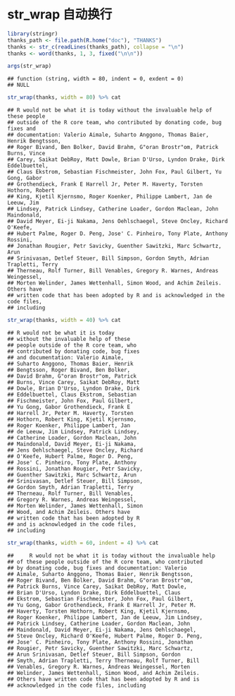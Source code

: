 str\_wrap 自动换行
================

``` r
library(stringr)
thanks_path <- file.path(R.home("doc"), "THANKS")
thanks <- str_c(readLines(thanks_path), collapse = "\n")
thanks <- word(thanks, 1, 3, fixed("\n\n"))
```

``` r
args(str_wrap)
```

    ## function (string, width = 80, indent = 0, exdent = 0) 
    ## NULL

``` r
str_wrap(thanks, width = 80) %>% cat
```

    ## R would not be what it is today without the invaluable help of these people
    ## outside of the R core team, who contributed by donating code, bug fixes and
    ## documentation: Valerio Aimale, Suharto Anggono, Thomas Baier, Henrik Bengtsson,
    ## Roger Bivand, Ben Bolker, David Brahm, G"oran Brostr"om, Patrick Burns, Vince
    ## Carey, Saikat DebRoy, Matt Dowle, Brian D'Urso, Lyndon Drake, Dirk Eddelbuettel,
    ## Claus Ekstrom, Sebastian Fischmeister, John Fox, Paul Gilbert, Yu Gong, Gabor
    ## Grothendieck, Frank E Harrell Jr, Peter M. Haverty, Torsten Hothorn, Robert
    ## King, Kjetil Kjernsmo, Roger Koenker, Philippe Lambert, Jan de Leeuw, Jim
    ## Lindsey, Patrick Lindsey, Catherine Loader, Gordon Maclean, John Maindonald,
    ## David Meyer, Ei-ji Nakama, Jens Oehlschaegel, Steve Oncley, Richard O'Keefe,
    ## Hubert Palme, Roger D. Peng, Jose' C. Pinheiro, Tony Plate, Anthony Rossini,
    ## Jonathan Rougier, Petr Savicky, Guenther Sawitzki, Marc Schwartz, Arun
    ## Srinivasan, Detlef Steuer, Bill Simpson, Gordon Smyth, Adrian Trapletti, Terry
    ## Therneau, Rolf Turner, Bill Venables, Gregory R. Warnes, Andreas Weingessel,
    ## Morten Welinder, James Wettenhall, Simon Wood, and Achim Zeileis. Others have
    ## written code that has been adopted by R and is acknowledged in the code files,
    ## including

``` r
str_wrap(thanks, width = 40) %>% cat
```

    ## R would not be what it is today
    ## without the invaluable help of these
    ## people outside of the R core team, who
    ## contributed by donating code, bug fixes
    ## and documentation: Valerio Aimale,
    ## Suharto Anggono, Thomas Baier, Henrik
    ## Bengtsson, Roger Bivand, Ben Bolker,
    ## David Brahm, G"oran Brostr"om, Patrick
    ## Burns, Vince Carey, Saikat DebRoy, Matt
    ## Dowle, Brian D'Urso, Lyndon Drake, Dirk
    ## Eddelbuettel, Claus Ekstrom, Sebastian
    ## Fischmeister, John Fox, Paul Gilbert,
    ## Yu Gong, Gabor Grothendieck, Frank E
    ## Harrell Jr, Peter M. Haverty, Torsten
    ## Hothorn, Robert King, Kjetil Kjernsmo,
    ## Roger Koenker, Philippe Lambert, Jan
    ## de Leeuw, Jim Lindsey, Patrick Lindsey,
    ## Catherine Loader, Gordon Maclean, John
    ## Maindonald, David Meyer, Ei-ji Nakama,
    ## Jens Oehlschaegel, Steve Oncley, Richard
    ## O'Keefe, Hubert Palme, Roger D. Peng,
    ## Jose' C. Pinheiro, Tony Plate, Anthony
    ## Rossini, Jonathan Rougier, Petr Savicky,
    ## Guenther Sawitzki, Marc Schwartz, Arun
    ## Srinivasan, Detlef Steuer, Bill Simpson,
    ## Gordon Smyth, Adrian Trapletti, Terry
    ## Therneau, Rolf Turner, Bill Venables,
    ## Gregory R. Warnes, Andreas Weingessel,
    ## Morten Welinder, James Wettenhall, Simon
    ## Wood, and Achim Zeileis. Others have
    ## written code that has been adopted by R
    ## and is acknowledged in the code files,
    ## including

``` r
str_wrap(thanks, width = 60, indent = 4) %>% cat
```

    ##     R would not be what it is today without the invaluable help
    ## of these people outside of the R core team, who contributed
    ## by donating code, bug fixes and documentation: Valerio
    ## Aimale, Suharto Anggono, Thomas Baier, Henrik Bengtsson,
    ## Roger Bivand, Ben Bolker, David Brahm, G"oran Brostr"om,
    ## Patrick Burns, Vince Carey, Saikat DebRoy, Matt Dowle,
    ## Brian D'Urso, Lyndon Drake, Dirk Eddelbuettel, Claus
    ## Ekstrom, Sebastian Fischmeister, John Fox, Paul Gilbert,
    ## Yu Gong, Gabor Grothendieck, Frank E Harrell Jr, Peter M.
    ## Haverty, Torsten Hothorn, Robert King, Kjetil Kjernsmo,
    ## Roger Koenker, Philippe Lambert, Jan de Leeuw, Jim Lindsey,
    ## Patrick Lindsey, Catherine Loader, Gordon Maclean, John
    ## Maindonald, David Meyer, Ei-ji Nakama, Jens Oehlschaegel,
    ## Steve Oncley, Richard O'Keefe, Hubert Palme, Roger D. Peng,
    ## Jose' C. Pinheiro, Tony Plate, Anthony Rossini, Jonathan
    ## Rougier, Petr Savicky, Guenther Sawitzki, Marc Schwartz,
    ## Arun Srinivasan, Detlef Steuer, Bill Simpson, Gordon
    ## Smyth, Adrian Trapletti, Terry Therneau, Rolf Turner, Bill
    ## Venables, Gregory R. Warnes, Andreas Weingessel, Morten
    ## Welinder, James Wettenhall, Simon Wood, and Achim Zeileis.
    ## Others have written code that has been adopted by R and is
    ## acknowledged in the code files, including
